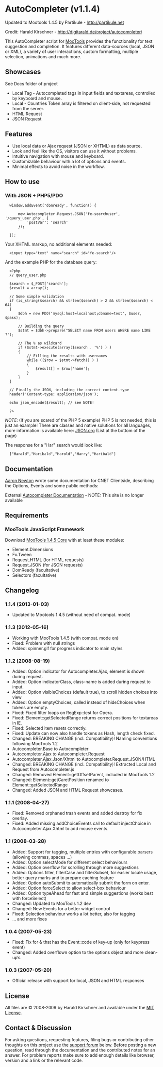 AutoCompleter (v1.1.4)
====================

Updated to Mootools 1.4.5 by Partikule - http://partikule.net

Credit: Harald Kirschner - http://digitarald.de/project/autocompleter/

This AutoCompleter script for [MooTools](http://mootools.net/) provides the functionality for text suggestion and completion. 
It features different data-sources (local, JSON or XML), a variety of user interactions, custom formatting, multiple selection, 
animations and much more.


Showcases
---------

See Docs folder of project

* Local Tag - Autocompleted tags in input fields and textareas, controlled by keyboard and mouse.
* Local - Countries Token array is filtered on client-side, not requested from the server.
* HTML Request
* JSON Request


Features
--------

* Use local data or Ajax request (JSON or XHTML) as data source.
* Look and feel like the OS, visitors can use it without problems.
* Intuitive navigation with mouse and keyboard.
* Customizable behaviour with a lot of options and events.
* Minimal effects to avoid noise in the workflow.

How to use
----------

### With JSON + PHP5/PDO

      window.addEvent('domready', function() {
 
          new Autocompleter.Request.JSON('fe-searchuser', '/query_user.php', {
              'postVar': 'search'
          });
 
      });
      
Your XHTML markup, no additional elements needed:

      <input type="text" name="search" id="fe-search"/>
      
And the example PHP for the database query:

      <?php
      // query_user.php
 
      $search = $_POST['search'];
      $result = array();
 
      // Some simple validation
      if (is_string($search) && strlen($search) > 2 && strlen($search) < 64)
      {
          $dbh = new PDO('mysql:host=localhost;dbname=test', $user, $pass);
 
          // Building the query
          $stmt = $dbh->prepare("SELECT name FROM users WHERE name LIKE ?");
 
          // The % as wildcard
          if ($stmt->execute(array($search . '%') ) )
          {
              // Filling the results with usernames
              while (($row = $stmt->fetch() ) )
              {
                  $result[] = $row['name'];
              }
          }
      }
 
      // Finally the JSON, including the correct content-type
      header('Content-type: application/json');
 
      echo json_encode($result); // see NOTE!
 
      ?>
      
*NOTE*: (If you are scared of the PHP 5 example) PHP 5 is not needed, this is just an example! There are classes and native solutions for all languages, 
more information is available here: [JSON.org](http://json.org/) (List at the bottom of the page)

The response for a "Har" search would look like:

      ["Harald","Haribald","Harold","Harry","Haribald"]


Documentation
-------------

[Aaron Newton](http://www.mootorial.com/) wrote some documentation for CNET Clientside, describing the Options, Events and some public methods:

External [Autocompleter Documentation](http://clientside.cnet.com/docs/3rdParty/Autocompleter) - NOTE: This site is no longer available


Requirements
------------

### MooTools JavaScript Framework

Download [MooTools 1.4.5 Core](http://mootools.net/core) with at least these modules:

* Element.Dimensions
* Fx.Tween
* Request.HTML (for HTML requests)
* Request.JSON (for JSON requests)
* DomReady (facultative)
* Selectors (facultative)


Changelog
---------
### 1.1.4 (2013-01-03)
* Updated to Mootools 1.4.5 (without need of compat. mode)

### 1.1.3 (2012-05-16)
* Working with MooTools 1.4.5 (with compat. mode on)
* Fixed: Problem with null strings
* Added: spinner.gif for progress indicator to main styles

### 1.1.2 (2008-08-19)
* Added: Option indicator for Autocompleter.Ajax, element is shown during request.
* Added: Option indicatorClass, class-name is added during request to input.
* Added: Option visibleChoices (default true), to scroll hidden choices into view
* Added: Option emptyChoices, called instead of hideChoices when tokens are empty.
* Fixed: Fixed filter loops on RegExp::test for Opera.
* Fixed: Element::getSelectedRange returns correct positions for textareas in IE.
* Fixed: Selected item resets correctly.
* Fixed: Update can now also handle tokens as Hash, length check fixed.
* Changed: BREAKING CHANGE (incl. Compatibility)! Naming conventions following MooTools 1.2
 * Autocompleter.Base to Autocompleter
 * Autocompleter.Ajax to Autocompleter.Request
 * Autocompleter.Ajax.Json/Xhtml to Autocompleter.Request.JSON/HTML
* Changed: BREAKING CHANGE (incl. Compatibility)! Extracted Local and Request from Autocompleter.js
* Changed: Removed Element::getOffsetParent, included in MooTools 1.2
* Changed: Element::getCaretPosition renamed to Element::getSelectedRange
* Changed: Added JSON and HTML Request showcases.

### 1.1.1 (2008-04-27)
* Fixed: Removed orphaned trash events and added destroy for fix overlay.
* Fixed: Added missing addChoiceEvents call to default injectChoice in Autocompleter.Ajax.Xhtml to add mouse events.

### 1.1 (2008-03-28)
* Added: Support for tagging, multiple entries with configurable parsers (allowing commas, spaces …)
* Added: Option selectMode for different select behaviours
* Added: Option overflow for scrolling through more suggestions
* Added: Options filter, filterCase and filterSubset, for easier locale usage, better query marks and to prepare caching feature
* Added: Option autoSubmit to automatically submit the form on enter.
* Added: Option forceSelect to allow select-box behaviour
* Added: Option typeAhead for fast and simple suggestions (works best with forceSelect)
* Changed: Updated to MooTools 1.2 dev
* Changed: New Events for a better widget control
* Fixed: Selection behaviour works a lot better, also for tagging
* … and more fixes

### 1.0.4 (2007-05-23)
* Fixed: Fix for & that has the Event::code of key-up (only for keypress event)
* Changed: Added overflown option to the options object and more clean-up’s

### 1.0.3 (2007-05-20)
* Official release with support for local, JSON and HTML responses


License
-------

All files are © 2008-2009 by Harald Kirschner and available under the [MIT License](http://www.opensource.org/licenses/mit-license.php).


Contact & Discussion
--------------------

For asking questions, requesting features, filing bugs or contributing other thoughts on this project use the [support forum](http://digitarald.de/forums/) below. 
Before posting a new question, read through the documentation and the contributed notes for an answer. For problem reports make sure to add enough details like 
browser, version and a link or the relevant code.

